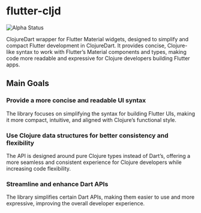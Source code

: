 # flutter-cljd

![Alpha Status](https://img.shields.io/badge/status-alpha-red)

ClojureDart wrapper for Flutter Material widgets, designed to simplify and compact Flutter development in ClojureDart. It provides concise, Clojure-like syntax to work with Flutter’s Material components and types, making code more readable and expressive for Clojure developers building Flutter apps.

## Main Goals

### Provide a more concise and readable UI syntax
The library focuses on simplifying the syntax for building Flutter UIs, making it more compact, intuitive, and aligned with Clojure’s functional style.

### Use Clojure data structures for better consistency and flexibility
The API is designed around pure Clojure types instead of Dart’s, offering a more seamless and consistent experience for Clojure developers while increasing code flexibility.

### Streamline and enhance Dart APIs
The library simplifies certain Dart APIs, making them easier to use and more expressive, improving the overall developer experience.